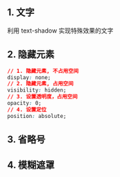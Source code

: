 ## 1. 文字

利用 text-shadow 实现特殊效果的文字
<preview path="./examples/text.vue" title="文字"  description="发光字体、立体感文字"></preview>

## 2. 隐藏元素

```css
// 1. 隐藏元素, 不占用空间
display: none;
// 2. 隐藏元素, 占用空间
visibility: hidden;
// 3. 设置透明度，占用空间
opacity: 0;
// 4. 设置定位
position: absolute;
```
## 3. 省略号

<preview path="./examples/EllipsisText.vue" title="文字省略"  description="文字过长，用省略号表示"></preview>

## 4. 模糊遮罩

<preview path="./examples/blurMask.vue" title="模糊遮罩"  description=""></preview>
